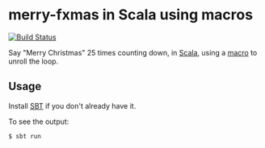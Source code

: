 # merry-fxmas in Scala using macros

[![Build Status](https://travis-ci.org/FranklinChen/merry-fxmas-scala.png)](https://travis-ci.org/FranklinChen/merry-fxmas-scala)

Say "Merry Christmas" 25 times counting down, in [Scala](http://www.scala-lang.org/), using a [macro](http://docs.scala-lang.org/overviews/macros/overview.html) to unroll the loop.

## Usage

Install [SBT](http://www.scala-sbt.org/) if you don't already have it.

To see the output:

```
$ sbt run
```
